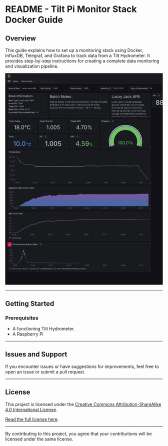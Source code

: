 # README - Tilt Pi Monitor Stack Docker Guide

## Overview
This guide explains how to set up a monitoring stack using Docker, InfluxDB, Telegraf, and Grafana to track data from a Tilt Hydrometer. It provides step-by-step instructions for creating a complete data monitoring and visualization pipeline.

![Example Dashboard](/blog-post-images/img_8.png)

---

## Getting Started

### Prerequisites
- A functioning Tilt Hydrometer.
- A Raspberry Pi

---

## Issues and Support
If you encounter issues or have suggestions for improvements, feel free to open an issue or submit a pull request.

---

## License

This project is licensed under the [Creative Commons Attribution-ShareAlike 4.0 International License](LICENSE.md).


[Read the full license here](https://creativecommons.org/licenses/by-sa/4.0/).

---

By contributing to this project, you agree that your contributions will be licensed under the same license.

